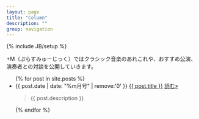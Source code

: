 ```yaml
---
layout: page
title: "Column"
description: ""
group: navigation
---
```

{% include JB/setup %}

+M（ぷらすみゅーじっく）ではクラシック音楽のあれこれや、おすすめ公演、演奏者との対談を公開していきます。

<ul class="post-list">
    {% for post in site.posts %}
      <li>
        <span class="post-meta">{{ post.date | date: "%m月号" | remove:'0' }}</span> 
          <a class="post-link" href="{{ post.url | prepend: site.baseurl }}">{{ post.title }}</a>
   		<a class="btn btn-default pull-right" href="{{ post.url | prepend: site.baseurl }}" role="button">読む»</a>
      <blockquote>
      {{ post.description }}
      </blockquote>
      </li>
    {% endfor %}
</ul>